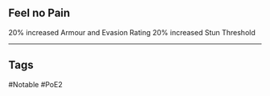 ## Feel no Pain
20% increased Armour and Evasion Rating
20% increased Stun Threshold

---
## Tags
#Notable
#PoE2
